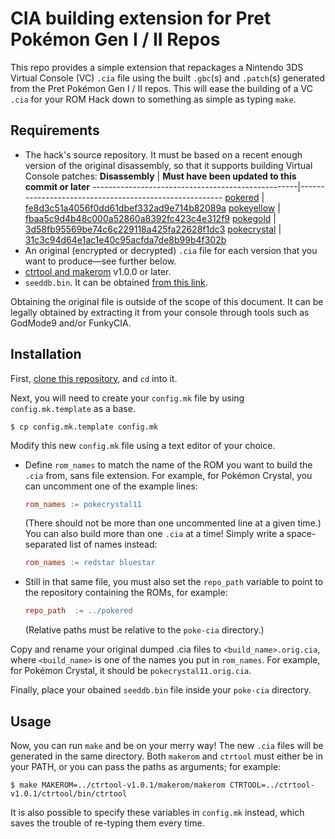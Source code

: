 # CIA building extension for Pret Pokémon Gen I / II Repos

This repo provides a simple extension that repackages a Nintendo 3DS Virtual Console (VC) `.cia` file using the built `.gbc`(s) and `.patch`(s) generated from the Pret Pokémon Gen I / II repos. This will ease the building of a VC `.cia` for your ROM Hack down to something as simple as typing `make`.

## Requirements

* The hack's source repository. It must be based on a recent enough version of the original disassembly, so that it supports building Virtual Console patches:
  **Disassembly**                                    | **Must have been updated to this commit or later**
  ---------------------------------------------------|-------------------------------------------------------
  [pokered](https://github.com/pret/pokered)         | [fe8d3c51a4056f0dd61dbef332ad9e714b82089a](https://github.com/pret/pokered/commit/fe8d3c51a4056f0dd61dbef332ad9e714b82089a)
  [pokeyellow](https://github.com/pret/pokeyellow)   | [fbaa5c9d4b48c000a52860a8392fc423c4e312f9](https://github.com/pret/pokeyellow/commit/fbaa5c9d4b48c000a52860a8392fc423c4e312f9)
  [pokegold](https://github.com/pret/pokegold)       | [3d58fb95569be74c6c229118a425fa22628f1dc3](https://github.com/pret/pokegold/commit/3d58fb95569be74c6c229118a425fa22628f1dc3)
  [pokecrystal](https://github.com/pret/pokecrystal) | [31c3c94d64e1ac1e40c95acfda7de8b99b4f302b](https://github.com/pret/pokecrystal/commit/31c3c94d64e1ac1e40c95acfda7de8b99b4f302b)
* An original (encrypted or decrypted) `.cia` file for each version that you want to produce—see further below.
* [ctrtool and makerom](https://github.com/3DSGuy/Project_CTR) v1.0.0 or later.
* `seeddb.bin`. It can be obtained [from this link](https://github.com/ihaveamac/3DS-rom-tools/raw/master/seeddb/seeddb.bin).

Obtaining the original file is outside of the scope of this document. It can be legally obtained by extracting it from your console through tools such as GodMode9 and/or FunkyCIA.

## Installation

First, [clone this repository](https://docs.github.com/en/repositories/creating-and-managing-repositories/cloning-a-repository), and `cd` into it.

Next, you will need to create your `config.mk` file by using `config.mk.template` as a base.

```console
$ cp config.mk.template config.mk
```

Modify this new `config.mk` file using a text editor of your choice.

- Define `rom_names` to match the name of the ROM you want to build the `.cia` from, sans file extension.
  For example, for Pokémon Crystal, you can uncomment one of the example lines:

  ```makefile
  rom_names := pokecrystal11
  ```

  (There should not be more than one uncommented line at a given time.)
  You can also build more than one `.cia` at a time!
  Simply write a space-separated list of names instead:

  ```makefile
  rom_names := redstar bluestar
  ```

- Still in that same file, you must also set the `repo_path` variable to point to the repository containing the ROMs, for example:

  ```makefile
  repo_path  := ../pokered
  ```

  (Relative paths must be relative to the `poke-cia` directory.)

Copy and rename your original dumped .cia files to `<build_name>.orig.cia`, where `<build_name>` is one of the names you put in `rom_names`.
For example, for Pokémon Crystal, it should be `pokecrystal11.orig.cia`.

Finally, place your obained `seeddb.bin` file inside your `poke-cia` directory.

## Usage

Now, you can run `make` and be on your merry way!
The new `.cia` files will be generated in the same directory.
Both `makerom` and `ctrtool` must either be in your PATH, or you can pass the paths as arguments; for example:

```console
$ make MAKEROM=../ctrtool-v1.0.1/makerom/makerom CTRTOOL=../ctrtool-v1.0.1/ctrtool/bin/ctrtool
```

It is also possible to specify these variables in `config.mk` instead, which saves the trouble of re-typing them every time.
